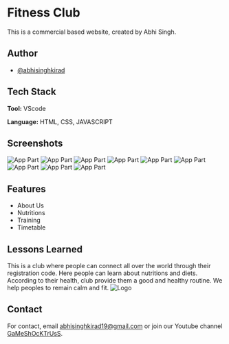 
# Fitness Club

This is a commercial based website, created by Abhi Singh.


## Author

- [@abhisinghkirad](https://www.github.com/anodeus)

  
## Tech Stack

**Tool:** VScode

**Language:** HTML, CSS, JAVASCRIPT


  
## Screenshots

![App Part](https://github.com/anodeus/ScreenShots/blob/master/screenshots/1.png)
![App Part](https://github.com/anodeus/ScreenShots/blob/master/screenshots/2.png)
![App Part](https://github.com/anodeus/ScreenShots/blob/master/screenshots/3.png)
![App Part](https://github.com/anodeus/ScreenShots/blob/master/screenshots/4.png)
![App Part](https://github.com/anodeus/ScreenShots/blob/master/screenshots/5.png)
![App Part](https://github.com/anodeus/ScreenShots/blob/master/screenshots/6.png)
![App Part](https://github.com/anodeus/ScreenShots/blob/master/screenshots/7.png)
![App Part](https://github.com/anodeus/ScreenShots/blob/master/screenshots/8.png)
![App Part](https://github.com/anodeus/ScreenShots/blob/master/screenshots/9.png)

## Features

- About Us
- Nutritions
- Training
- Timetable

  
## Lessons Learned

This is a club where people can connect all over the world through their registration code. Here people can learn about nutritions and diets. According to their health, club provide them a good and healthy routine. We help peoples to remain calm and fit.
![Logo](https://github.com/anodeus/ScreenShots/blob/master/screenshots/logo.png)
  
    
## Contact

For contact, email abhisinghkirad19@gmail.com or join our Youtube channel [GaMeShOcKTrUsS](https://www.youtube.com/channel/UCn0D5d9RTzF64lETn9vgoaQ).

  